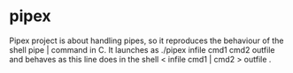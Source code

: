 # pipex
Pipex project is about handling pipes, so it reproduces the behaviour of the shell pipe | command in C. 
It launches as ./pipex infile cmd1 cmd2 outfile and behaves as this line does in the shell < infile cmd1 | cmd2 > outfile .
